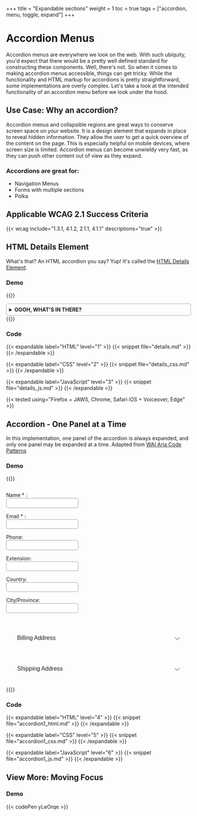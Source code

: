 +++
title = "Expandable sections"
weight = 1
toc = true
tags = ["accordion, menu, toggle, expand"]
+++

# Accordion Menus
Accordion menus are everywhere we look on the web. With such ubiquity, you'd expect that there would be a pretty well defined standard for constructing these components. Well, there's not. So when it comes to making accordion menus accessible, things can get tricky. While the functionality and HTML markup for accordions is pretty straightforward, some implementations are overly complex. Let's take a look at the intended functionality of an accordion menu before we look under the hood.

## Use Case: Why an accordion?

Accordion menus and collapsible regions are great ways to conserve screen space on your website. It is a design element that expands in place to reveal hidden information. They allow the user to get a quick overview of the content on the page. This is especially helpful on mobile devices, where screen size is limited. Accordion menus can become unwieldy very fast, as they can push other content out of view as they expand.

### Accordions are great for:
 - Navigation Menus
 - Forms with multiple sections
 - Polka

## Applicable WCAG 2.1 Success Criteria

{{< wcag include="1.3.1, 4.1.2, 2.1.1, 4.1.1" descriptions="true" >}}

## HTML Details Element

What's that? An HTML accordion you say? Yup! It's called the [HTML Details Element](https://developer.mozilla.org/en-US/docs/Web/HTML/Element/details).

### Demo

{{<demo caption="Basic HTML Details Element">}}
<style>
  details {
    border: 1px solid #aaa;
    border-radius: 4px;
    padding: .5em .5em 0;
}

summary {
    font-weight: bold;
    margin: -.5em -.5em 0;
    padding: .5em;
}

details[open] {
    padding: .5em;
}

details[open] summary {
    border-bottom: 1px solid #aaa;
    margin-bottom: .5em;
}
</style>
<details>
  <summary>OOOH, WHAT'S IN THERE?</summary>
  <p>IT'S A PUPPY!</p>
  <img src="https://kerseyi.github.io/cupper-2/docs/static/images" alt="dog sits in burning house drinking coffee saying, this is fine"/>
</details>
{{</demo>}}

### Code

{{< expandable label="HTML" level="1" >}}
{{< snippet file="details.md" >}}
{{< /expandable >}}

{{< expandable label="CSS" level="2" >}}
{{< snippet file="details_css.md" >}}
{{< /expandable >}}

{{< expandable label="JavaScript" level="3" >}}
{{< snippet file="details_js.md" >}}
{{< /expandable >}}



{{< tested using="Firefox + JAWS, Chrome, Safari iOS + Voiceover, Edge" >}}

## Accordion - One Panel at a Time

In this implementation, one panel of the accordion is always expanded, and only one panel may be expanded at a time.
Adapted from [WAI Aria Code Patterns](https://www.w3.org/TR/wai-aria-practices-1.1/examples/accordion/accordion.html)

### Demo

{{<demo caption="Accordion Pattern - One Panel at a Time">}}
 <div class="demo-block">
  <!-- Accordion Configuration Options
  
  data-allow-toggle
    Allow for each toggle to both open and close its section. Makes it possible for all sections to be closed. Assumes only one section may be open.
  
  data-allow-multiple
    Allow for multiple accordion sections to be expanded at the same time. Assumes data-allow-toggle otherwise the toggle on open sections would be disabled.
  __________
  
  Ex:
    <div id="accordionGroup" class="Accordion" data-allow-multiple>
  
    <div id="accordionGroup" class="Accordion" data-allow-toggle>
  -->
  <div id="accordionGroup" class="Accordion">
    <h3>
      <button aria-expanded="true"
              class="Accordion-trigger"
              aria-controls="sect1"
              id="accordion1id">
        <span class="Accordion-title">
          Personal Information
          <span class="Accordion-icon"></span>
        </span>
      </button>
    </h3>
    <div id="sect1"
         role="region"
         aria-labelledby="accordion1id"
         class="Accordion-panel">
      <div>
        <!-- Variable content within section, may include any type of markup or interactive widgets. -->
        <fieldset>
          <p>
            <label for="cufc1">
              Name
              <span aria-hidden="true">
                *
              </span>
              :
            </label>
            <input type="text"
                   value=""
                   name="Name"
                   id="cufc1"
                   class="required"
                   aria-required="true">
          </p>
          <p>
            <label for="cufc2">
              Email
              <span aria-hidden="true">
                *
              </span>
              :
            </label>
            <input type="text"
                   value=""
                   name="Email"
                   id="cufc2"
                   aria-required="true">
          </p>
          <p>
            <label for="cufc3">
              Phone:
            </label>
            <input type="text"
                   value=""
                   name="Phone"
                   id="cufc3">
          </p>
          <p>
            <label for="cufc4">
              Extension:
            </label>
            <input type="text"
                   value=""
                   name="Ext"
                   id="cufc4">
          </p>
          <p>
            <label for="cufc5">
              Country:
            </label>
            <input type="text"
                   value=""
                   name="Country"
                   id="cufc5">
          </p>
          <p>
            <label for="cufc6">
              City/Province:
            </label>
            <input type="text"
                   value=""
                   name="City_Province"
                   id="cufc6">
          </p>
        </fieldset>
      </div>
    </div>
    <h3>
      <button aria-expanded="false"
              class="Accordion-trigger"
              aria-controls="sect2"
              id="accordion2id">
        <span class="Accordion-title">
          Billing Address
          <span class="Accordion-icon"></span>
        </span>
      </button>
    </h3>
    <div id="sect2"
         role="region"
         aria-labelledby="accordion2id"
         class="Accordion-panel"
         hidden="">
      <div>
        <fieldset>
          <p>
            <label for="b-add1">
              Address 1:
            </label>
            <input type="text"
                   name="b-add1"
                   id="b-add1">
          </p>
          <p>
            <label for="b-add2">
              Address 2:
            </label>
            <input type="text"
                   name="b-add2"
                   id="b-add2">
          </p>
          <p>
            <label for="b-city">
              City:
            </label>
            <input type="text"
                   name="b-city"
                   id="b-city">
          </p>
          <p>
            <label for="b-state">
              State:
            </label>
            <input type="text"
                   name="b-state"
                   id="b-state">
          </p>
          <p>
            <label for="b-zip">
              Zip Code:
            </label>
            <input type="text"
                   name="b-zip"
                   id="b-zip">
          </p>
        </fieldset>
      </div>
    </div>
    <h3>
      <button aria-expanded="false"
              class="Accordion-trigger"
              aria-controls="sect3"
              id="accordion3id">
        <span class="Accordion-title">
          Shipping Address
          <span class="Accordion-icon"></span>
        </span>
      </button>
    </h3>
    <div id="sect3"
         role="region"
         aria-labelledby="accordion3id"
         class="Accordion-panel"
         hidden="">
      <div>
        <fieldset>
          <p>
            <label for="m-add1">
              Address 1:
            </label>
            <input type="text"
                   name="m-add1"
                   id="m-add1">
          </p>
          <p>
            <label for="m-add2">
              Address 2:
            </label>
            <input type="text"
                   name="m-add2"
                   id="m-add2">
          </p>
          <p>
            <label for="m-city">
              City:
            </label>
            <input type="text"
                   name="m-city"
                   id="m-city">
          </p>
          <p>
            <label for="m-state">
              State:
            </label>
            <input type="text"
                   name="m-state"
                   id="m-state">
          </p>
          <p>
            <label for="m-zip">
              Zip Code:
            </label>
            <input type="text"
                   name="m-zip"
                   id="m-zip">
          </p>
        </fieldset>
      </div>
    </div>
  </div>
</div>
<script>
  'use strict';

Array.prototype.slice.call(demo.querySelectorAll('.Accordion')).forEach(function (accordion) {

  // Allow for multiple accordion sections to be expanded at the same time
  var allowMultiple = accordion.hasAttribute('data-allow-multiple');
  // Allow for each toggle to both open and close individually
  var allowToggle = (allowMultiple) ? allowMultiple : accordion.hasAttribute('data-allow-toggle');

  // Create the array of toggle elements for the accordion group
  var triggers = Array.prototype.slice.call(accordion.querySelectorAll('.Accordion-trigger'));
  var panels = Array.prototype.slice.call(accordion.querySelectorAll('.Accordion-panel'));


  accordion.addEventListener('click', function (event) {
    var target = event.target;

    if (target.classList.contains('Accordion-trigger')) {
      // Check if the current toggle is expanded.
      var isExpanded = target.getAttribute('aria-expanded') == 'true';
      var active = accordion.querySelector('[aria-expanded="true"]');

      // without allowMultiple, close the open accordion
      if (!allowMultiple && active && active !== target) {
        // Set the expanded state on the triggering element
        active.setAttribute('aria-expanded', 'false');
        // Hide the accordion sections, using aria-controls to specify the desired section
        demo.getElementById(active.getAttribute('aria-controls')).setAttribute('hidden', '');

        // When toggling is not allowed, clean up disabled state
        if (!allowToggle) {
          active.removeAttribute('aria-disabled');
        }
      }

      if (!isExpanded) {
        // Set the expanded state on the triggering element
        target.setAttribute('aria-expanded', 'true');
        // Hide the accordion sections, using aria-controls to specify the desired section
        demo.getElementById(target.getAttribute('aria-controls')).removeAttribute('hidden');

        // If toggling is not allowed, set disabled state on trigger
        if (!allowToggle) {
          target.setAttribute('aria-disabled', 'true');
        }
      }
      else if (allowToggle && isExpanded) {
        // Set the expanded state on the triggering element
        target.setAttribute('aria-expanded', 'false');
        // Hide the accordion sections, using aria-controls to specify the desired section
        demo.getElementById(target.getAttribute('aria-controls')).setAttribute('hidden', '');
      }

      event.preventDefault();
    }
  });

  // Bind keyboard behaviors on the main accordion container
  accordion.addEventListener('keydown', function (event) {
    var target = event.target;
    var key = event.which.toString();

    var isExpanded = target.getAttribute('aria-expanded') == 'true';
    var allowToggle = (allowMultiple) ? allowMultiple : accordion.hasAttribute('data-allow-toggle');

    // 33 = Page Up, 34 = Page Down
    var ctrlModifier = (event.ctrlKey && key.match(/33|34/));

    // Is this coming from an accordion header?
    if (target.classList.contains('Accordion-trigger')) {
      // Up/ Down arrow and Control + Page Up/ Page Down keyboard operations
      // 38 = Up, 40 = Down
      if (key.match(/38|40/) || ctrlModifier) {
        var index = triggers.indexOf(target);
        var direction = (key.match(/34|40/)) ? 1 : -1;
        var length = triggers.length;
        var newIndex = (index + length + direction) % length;

        triggers[newIndex].focus();

        event.preventDefault();
      }
      else if (key.match(/35|36/)) {
        // 35 = End, 36 = Home keyboard operations
        switch (key) {
          // Go to first accordion
          case '36':
            triggers[0].focus();
            break;
            // Go to last accordion
          case '35':
            triggers[triggers.length - 1].focus();
            break;
        }
        event.preventDefault();

      }

    }
  });

  // These are used to style the accordion when one of the buttons has focus
  accordion.querySelectorAll('.Accordion-trigger').forEach(function (trigger) {

    trigger.addEventListener('focus', function (event) {
      accordion.classList.add('focus');
    });

    trigger.addEventListener('blur', function (event) {
      accordion.classList.remove('focus');
    });

  });

  // Minor setup: will set disabled state, via aria-disabled, to an
  // expanded/ active accordion which is not allowed to be toggled close
  if (!allowToggle) {
    // Get the first expanded/ active accordion
    var expanded = accordion.querySelector('[aria-expanded="true"]');

    // If an expanded/ active accordion is found, disable
    if (expanded) {
      expanded.setAttribute('aria-disabled', 'true');
    }
  }

});
</script>
<style type="text/css">
  .Accordion {
  margin: 0;
  padding: 0;
  border: 2px solid hsl(0, 0%, 82%);
  border-radius: 7px;
  width: 20em;
}

.Accordion h3 {
  margin: 0;
  padding: 0;
}

.Accordion.focus {
  border-color: hsl(216, 94%, 73%);
}

.Accordion.focus h3 {
  background-color: hsl(0, 0%, 97%);
}

.Accordion > * + * {
  border-top: 1px solid hsl(0, 0%, 82%);
}

.Accordion-trigger {
  background: none;
  color: hsl(0, 0%, 13%);
  display: block;
  font-size: 1rem;
  font-weight: normal;
  margin: 0;
  padding: 1em 1.5em;
  position: relative;
  text-align: left;
  width: 100%;
  outline: none;
}

.Accordion-trigger:focus,
.Accordion-trigger:hover {
  background: hsl(216, 94%, 94%);
}

.Accordion *:first-child .Accordion-trigger {
  border-radius: 5px 5px 0 0;
}

button {
  border-style: none;
}

.Accordion button::-moz-focus-inner {
  border: 0;
}

.Accordion-title {
  display: block;
  pointer-events: none;
  border: transparent 2px solid;
  border-radius: 5px;
  padding: 0.25em;
  outline: none;
}

.Accordion-trigger:focus .Accordion-title {
  border-color: hsl(216, 94%, 73%);
}

.Accordion-icon {
  border: solid hsl(0, 0%, 62%);
  border-width: 0 2px 2px 0;
  height: 0.5rem;
  pointer-events: none;
  position: absolute;
  right: 2em;
  top: 50%;
  transform: translateY(-60%) rotate(45deg);
  width: 0.5rem;
}

.Accordion-trigger:focus .Accordion-icon,
.Accordion-trigger:hover .Accordion-icon {
  border-color: hsl(216, 94%, 73%);
}

.Accordion-trigger[aria-expanded="true"] .Accordion-icon {
  transform: translateY(-50%) rotate(-135deg);
}

.Accordion-panel {
  margin: 0;
  padding: 1em 1.5em;
}

/* For Edge bug https://developer.microsoft.com/en-us/microsoft-edge/platform/issues/4806035/ */
.Accordion-panel[hidden] {
  display: none;
}

fieldset {
  border: 0;
  margin: 0;
  padding: 0;
}

input {
  border: 1px solid hsl(0, 0%, 62%);
  border-radius: 0.3em;
  display: block;
  font-size: inherit;
  padding: 0.3em 0.5em;}
</style>
{{</demo>}}

### Code

{{< expandable label="HTML" level="4" >}}
{{< snippet file="accordion1_html.md" >}}
{{< /expandable >}}

{{< expandable label="CSS" level="5" >}}
{{< snippet file="accordion1_css.md" >}}
{{< /expandable >}}

{{< expandable label="JavaScript" level="6" >}}
{{< snippet file="accordion1_js.md" >}}
{{< /expandable >}}

## View More: Moving Focus 

### Demo

{{< codePen yLeOrqe >}}




